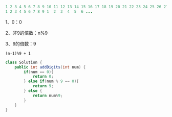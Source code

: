 ```java
1 2 3 4 5 6 7 8 9 10 11 12 13 14 15 16 17 18 19 20 21 22 23 24 25 26 27 28 29 30
1 2 3 4 5 6 7 8 9 1  2  3  4  5  6 ...
```

1、0：0

2、非9的倍数：n%9

3、9的倍数：9

`(n-1)%9 + 1`





```java
class Solution {
    public int addDigits(int num) {
        if(num == 0){
            return 0;
        } else if(num % 9 == 0){
            return 9;
        } else {
            return num%9;
        }
    }
}
```














































